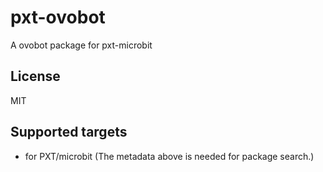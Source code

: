  # pxt-ovobot

A ovobot package for pxt-microbit



## License

MIT

## Supported targets

* for PXT/microbit
(The metadata above is needed for package search.)

